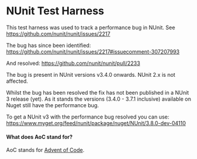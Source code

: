 # NUnit Test Harness

This test harness was used to track a performance bug in NUnit. See https://github.com/nunit/nunit/issues/2217

The bug has since been identified: https://github.com/nunit/nunit/issues/2217#issuecomment-307207993

And resolved: https://github.com/nunit/nunit/pull/2233

The bug is present in NUnit versions v3.4.0 onwards. NUnit 2.x is not affected.

Whilst the bug has been resolved the fix has not been published in a NUnit 3 release (yet). As it stands the versions (3.4.0 - 3.7.1 inclusive) available on Nuget
still have the performance bug.

To get a NUnit v3 with the performance bug resolved you can use: https://www.myget.org/feed/nunit/package/nuget/NUnit/3.8.0-dev-04110

#### What does AoC stand for?
AoC stands for [Advent of Code](https://adventofcode.com/).
